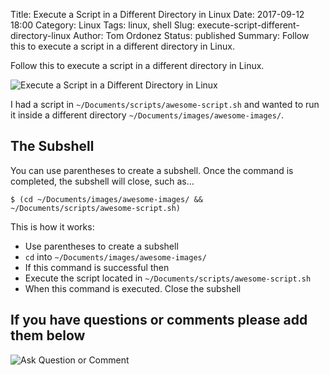 Title: Execute a Script in a Different Directory in Linux
Date: 2017-09-12 18:00
Category: Linux
Tags: linux, shell
Slug: execute-script-different-directory-linux
Author: Tom Ordonez
Status: published
Summary: Follow this to execute a script in a different directory in Linux.

Follow this to execute a script in a different directory in Linux.

![Execute a Script in a Different Directory in Linux]({static}/images/execute-script-different-directory-linux.jpg)

I had a script in `~/Documents/scripts/awesome-script.sh` and wanted to run it inside a different directory `~/Documents/images/awesome-images/`.

## The Subshell

You can use parentheses to create a subshell. Once the command is completed, the subshell will close, such as...

    $ (cd ~/Documents/images/awesome-images/ && ~/Documents/scripts/awesome-script.sh)

This is how it works:

* Use parentheses to create a subshell
* `cd` into `~/Documents/images/awesome-images/`
* If this command is successful then
* Execute the script located in `~/Documents/scripts/awesome-script.sh`
* When this command is executed. Close the subshell

## If you have questions or comments please add them below

![Ask Question or Comment]({static}/images/tomordonez-ask-question-comment.gif)
